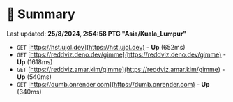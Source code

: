 # 📖 Summary
Last updated: **25/8/2024, 2:54:58 PTG "Asia/Kuala_Lumpur"**

- `GET` [https://hst.ujol.dev](https://hst.ujol.dev) - **Up** (652ms)
- `GET` [https://reddviz.deno.dev/gimme](https://reddviz.deno.dev/gimme) - **Up** (1618ms)
- `GET` [https://reddviz.amar.kim/gimme](https://reddviz.amar.kim/gimme) - **Up** (540ms)
- `GET` [https://dumb.onrender.com](https://dumb.onrender.com) - **Up** (340ms)
